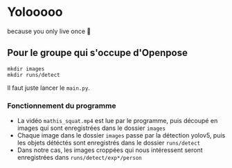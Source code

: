 # Yolooooo

because you only live once 🧀

## Pour le groupe qui s'occupe d'Openpose

    mkdir images
    mkdir runs/detect

Il faut juste lancer le `main.py`.

### Fonctionnement du programme

- La vidéo `mathis_squat.mp4` est lue par le programme, puis découpé en images qui sont enregistrées dans le dossier `images`
- Chaque image dans le dossier `images` passe par la détection yolov5, puis les objets détéctés sont enregistrés dans le dossier `runs/detect`
- Dans notre cas, les images croppées qui nous intéressent seront enregistrées dans `runs/detect/exp*/person`